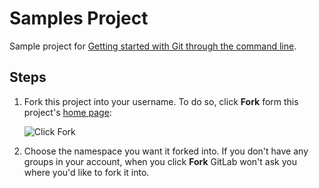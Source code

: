 # Samples Project

Sample project for [Getting started with Git through the command line](https://docs.gitlab.com/ee/gitlab-basics/start-using-git.html).

## Steps

1. Fork this project into your username. To do so, click **Fork** form this
   project's [home page](https://gitlab.com/gitlab-tests/sample-project/):

   ![Click Fork](fork-sample-project.png)
   
1. Choose the namespace you want it forked into. If you don't have any groups
   in your account, when you click **Fork** GitLab won't ask you where you'd
   like to fork it into.